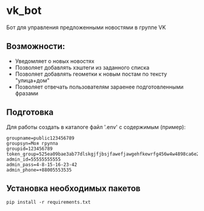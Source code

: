 # vk_bot

Бот для управления предложенными новостями в группе VK

## Возможности:

- Уведомляет о новых новостях
- Позволяет добавлять хэштеги из заданного списка
- Позволяет добавлять геометки к новым постам по тексту "улица+дом"
- Позволяет отвечать пользователям зараенее подготовленными фразами

## Подготовка

Для работы создать в каталоге файл '.env' с содержимым (пример):

```
groupname=public123456789
groupsyn=Моя группа
groupid=123456789
token_group=525ea09bae3ab77dlskgjfjbsjfawefjawgehfkewrfg456w4w4898ca6e2e405ed2af3d478cc9eae80be
admin_id=55555555555
admin_pass=4-8-15-16-23-42
admin_phone=+88005553535
```

## Установка необходимых пакетов

```pycon
pip install -r requirements.txt
```

